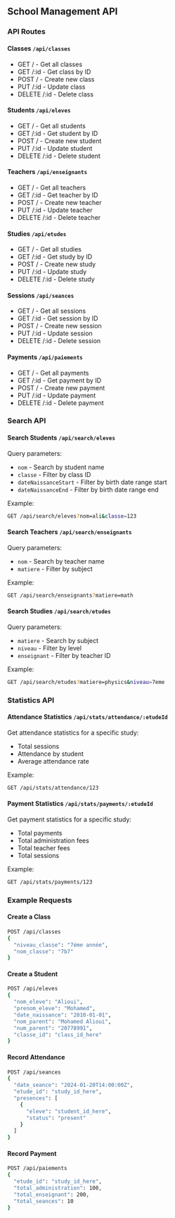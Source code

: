 ## School Management API

### API Routes

#### Classes `/api/classes`
- GET / - Get all classes
- GET /:id - Get class by ID
- POST / - Create new class
- PUT /:id - Update class
- DELETE /:id - Delete class

#### Students `/api/eleves`
- GET / - Get all students
- GET /:id - Get student by ID
- POST / - Create new student
- PUT /:id - Update student
- DELETE /:id - Delete student

#### Teachers `/api/enseignants`
- GET / - Get all teachers
- GET /:id - Get teacher by ID
- POST / - Create new teacher
- PUT /:id - Update teacher
- DELETE /:id - Delete teacher

#### Studies `/api/etudes`
- GET / - Get all studies
- GET /:id - Get study by ID
- POST / - Create new study
- PUT /:id - Update study
- DELETE /:id - Delete study

#### Sessions `/api/seances`
- GET / - Get all sessions
- GET /:id - Get session by ID
- POST / - Create new session
- PUT /:id - Update session
- DELETE /:id - Delete session

#### Payments `/api/paiements`
- GET / - Get all payments
- GET /:id - Get payment by ID
- POST / - Create new payment
- PUT /:id - Update payment
- DELETE /:id - Delete payment

### Search API

#### Search Students `/api/search/eleves`
Query parameters:
- `nom` - Search by student name
- `classe` - Filter by class ID
- `dateNaissanceStart` - Filter by birth date range start
- `dateNaissanceEnd` - Filter by birth date range end

Example:
```bash
GET /api/search/eleves?nom=ali&classe=123
```

#### Search Teachers `/api/search/enseignants`
Query parameters:
- `nom` - Search by teacher name
- `matiere` - Filter by subject

Example:
```bash
GET /api/search/enseignants?matiere=math
```

#### Search Studies `/api/search/etudes`
Query parameters:
- `matiere` - Search by subject
- `niveau` - Filter by level
- `enseignant` - Filter by teacher ID

Example:
```bash
GET /api/search/etudes?matiere=physics&niveau=7eme
```

### Statistics API

#### Attendance Statistics `/api/stats/attendance/:etudeId`
Get attendance statistics for a specific study:
- Total sessions
- Attendance by student
- Average attendance rate

Example:
```bash
GET /api/stats/attendance/123
```

#### Payment Statistics `/api/stats/payments/:etudeId`
Get payment statistics for a specific study:
- Total payments
- Total administration fees
- Total teacher fees
- Total sessions

Example:
```bash
GET /api/stats/payments/123
```

### Example Requests

#### Create a Class
```bash
POST /api/classes
{
  "niveau_classe": "7éme année",
  "nom_classe": "7b7"
}
```

#### Create a Student
```bash
POST /api/eleves
{
  "nom_eleve": "Alioui",
  "prenom_eleve": "Mohamed",
  "date_naissance": "2010-01-01",
  "nom_parent": "Mohamed Alioui",
  "num_parent": "20778991",
  "classe_id": "class_id_here"
}
```

#### Record Attendance
```bash
POST /api/seances
{
  "date_seance": "2024-01-20T14:00:00Z",
  "etude_id": "study_id_here",
  "presences": [
    {
      "eleve": "student_id_here",
      "status": "present"
    }
  ]
}
```

#### Record Payment
```bash
POST /api/paiements
{
  "etude_id": "study_id_here",
  "total_administration": 100,
  "total_enseignant": 200,
  "total_seances": 10
}
```